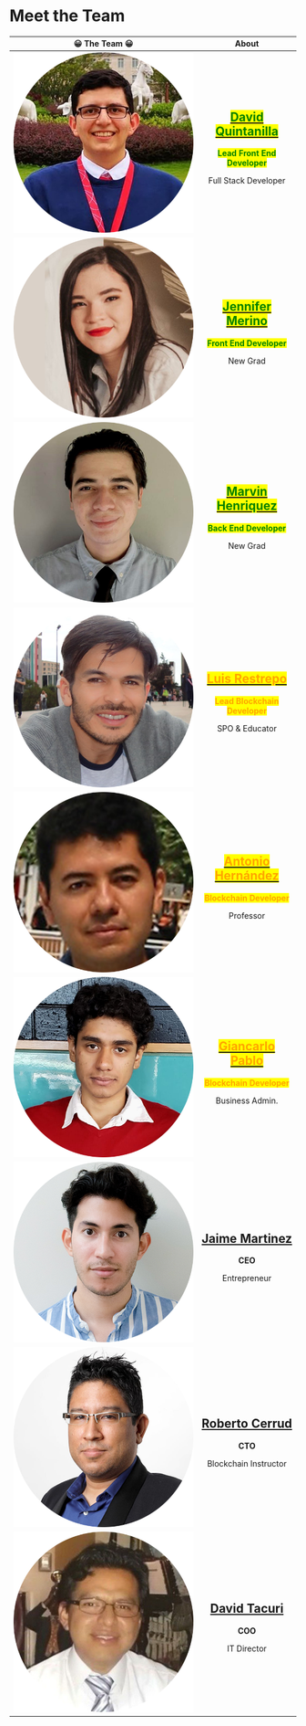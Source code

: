 # Meet the Team



|                               😀  The Team  😀                     |                                                                                                                                                                                                                                                            About                                                                                                                                                                                                                                                            |
| :----------------------------------------------------------------: | :-------------------------------------------------------------------------------------------------------------------------------------------------------------------------------------------------------------------------------------------------------------------------------------------------------------------------------------------------------------------------------------------------------------------------------------------------------------------------------------------------------------------------: |
| ![](<../.gitbook/assets/Gitbook - About Us Pic 500x500 - 005.png>) |                             <h2><mark style="color:green;"></mark><a href="https://www.linkedin.com/in/david-quinta/"><mark style="color:green;">David Quintanilla</mark></a><mark style="color:green;"></mark></h2><p><mark style="color:green;"><strong>Lead Front End Developer</strong></mark></p><p>Full Stack Developer <strong>|</strong> Software Engineer</p><p>4+ Years of software development experience with a strong emphasis in AI engineering and data science applications</p>                             |
| ![](<../.gitbook/assets/Gitbook - About Us Pic 500x500 - 008.png>) |                                        <h2><mark style="color:green;"></mark><a href="https://www.linkedin.com/in/jeniffer-merino-21770b183/"><mark style="color:green;">Jennifer Merino</mark></a><mark style="color:green;"></mark></h2><p><mark style="color:green;"><strong>Front End Developer</strong></mark></p><p>New Grad <strong>|</strong> Systems Engineer</p><p>Software developer with a keen interest in emerging technologies and their usage for social impact.</p>                                        |
| ![](<../.gitbook/assets/Gitbook - About Us Pic 500x500 - 006.png>) |                                <h2><mark style="color:green;"></mark><a href="https://www.linkedin.com/in/marvin-henriquez/"><mark style="color:green;">Marvin Henriquez</mark></a><mark style="color:green;"></mark></h2><p><mark style="color:green;"><strong>Back End Developer</strong></mark></p><p>New Grad <strong>|</strong> Computer Sciences</p><p>Software developer and an avid learner of blockchain technologies. Currently enrolled in the Hyperledger Mentorship Program</p>                                |
| ![](<../.gitbook/assets/Gitbook - About Us Pic 500x500 - 004.png>) | <h2><mark style="color:orange;"><strong></strong></mark><a href="https://www.linkedin.com/in/luis-restrepo-55005226/"><mark style="color:orange;"><strong>Luis Restrepo</strong></mark></a><mark style="color:orange;"><strong></strong></mark></h2><p><mark style="color:orange;"><strong>Lead Blockchain Developer</strong></mark></p><p>SPO &#x26; Educator <strong>|</strong> Process Control Engineer</p><p>15+ years of implementation experience with optimization software and data science applications</p><p></p> |
| ![](<../.gitbook/assets/Gitbook - About Us Pic 500x500 - 009.png>) |                                  <h2><mark style="color:orange;"></mark><a href="https://www.linkedin.com/in/antoniohg/"><mark style="color:orange;">Antonio Hernández</mark></a><mark style="color:orange;"></mark></h2><p><mark style="color:orange;"><strong>Blockchain Developer</strong></mark></p><p>Professor <strong>|</strong> Ph.D. Mathematics</p><p>20+ years of teaching experience with emphasis in computer based learning using functional programming languages</p><p></p>                                 |
| ![](<../.gitbook/assets/Gitbook - About Us Pic 500x500 - 007.png>) |                     <h2><mark style="color:orange;"><strong></strong></mark><a href="https://www.linkedin.com/in/gpablo6/"><mark style="color:orange;"><strong>Giancarlo Pablo</strong></mark></a><mark style="color:orange;"><strong></strong></mark></h2><p><mark style="color:orange;"><strong>Blockchain Developer</strong></mark></p><p>Business Admin. <strong>|</strong> Computer Sciences</p><p>A well rounded student with expertise in ML, data science, and smart contracts applications.</p>                    |
| ![](<../.gitbook/assets/Gitbook - About Us Pic 500x500 - 001.png>) |                                                                                                  <h2><strong></strong><a href="https://www.linkedin.com/in/jnmrtnz"><strong>Jaime Martinez</strong></a><strong></strong></h2><p><strong>CEO</strong></p><p>Entrepreneur <strong>|</strong> Engineer Technologist</p><p>Automation specialist with 10+ years of working experience with large multidisciplinary projects</p>                                                                                                 |
| ![](<../.gitbook/assets/Gitbook - About Us Pic 500x500 - 003.png>) |                                                                                                     <h2><strong></strong><a href="https://www.linkedin.com/in/robertojcerrud/"><strong>Roberto Cerrud</strong></a><strong></strong></h2><p><strong>CTO</strong></p><p>Blockchain Instructor <strong>|</strong> Software Engineer</p><p>20+ years of software development experience, and 9+ Years of DLTs expertise</p>                                                                                                     |
| ![](<../.gitbook/assets/Gitbook - About Us Pic 500x500 - 002.png>) |                                                                                            <h2><strong></strong><a href="https://www.linkedin.com/in/david-patricio-tacuri-lema-256a08b1/"><strong>David Tacuri</strong></a><strong></strong></h2><p><strong>COO</strong></p><p>IT Director <strong>|</strong> Systems Engineer</p><p>12+ years of IT management experience within various government institutions in Ecuador</p>                                                                                           |
